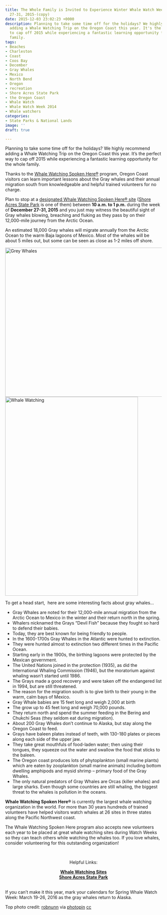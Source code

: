 ```yaml
---
title: The Whole Family is Invited to Experience Winter Whale Watch Week December
  27-31, 2015-(copy)
date: 2015-12-03 23:02:23 +0000
description: Planning to take some time off for the holidays? We highly recommend
  adding a Whale Watching Trip on the Oregon Coast this year. It's the perfect way
  to cap off 2015 while experiencing a fantastic learning opportunity for the whole
  family.
tags:
- Beaches
- Charleston
- Coast
- Coos Bay
- December
- Gray Whales
- Mexico
- North Bend
- Oregon
- recreation
- Shore Acres State Park
- the Oregon Coast
- Whale Watch
- Whale Watch Week 2014
- Whale watchers
categories:
- State Parks & National Lands
image: ''
draft: true

---
```

Planning to take some time off for the holidays? We highly recommend adding a Whale Watching Trip on the Oregon Coast this year. It&#8217;s the perfect way to cap off 2015 while experiencing a fantastic learning opportunity for the whole family.

Thanks to the <a href="http://www.whalespoken.org/" target="_blank">Whale Watching Spoken Here®</a> program, Oregon Coast visitors can learn important lessons about the Gray whales and their annual migration south from knowledgeable and helpful trained volunteers for no charge.

Plan to stop at a [designated Whale Watching Spoken Here® site](https://www.google.com/maps/d/viewer?hl=en&t=m&msa=0&z=7&source=embed&ie=UTF8&mid=zweC21xpv7NQ.krK2xC0y40W4) (<a href="http://www.oregonstateparks.org/park_97.php" target="_blank">Shore Acres State Park</a> is one of them) between **10 a.m. to 1 p.m.** during the week of **December 27-31, 2015** and you just may witness the beautiful sight of Gray whales blowing, breaching and fluking as they pass by on their 12,000-mile journey from the Arctic Ocean.

An estimated 18,000 Gray whales will migrate annually from the Arctic Ocean to the warm Baja lagoons of Mexico. Most of the whales will be about 5 miles out, but some can be seen as close as 1-2 miles off shore.

<img class="aligncenter size-large wp-image-64431" src="/wp-content/uploads/2014/11/medium_2294778221.jpg" alt="Grey Whales" width="640" height="480" srcset="/wp-content/uploads/2014/11/medium_2294778221.jpg 640w, /wp-content/uploads/2014/11/medium_2294778221-177x133.jpg 177w" sizes="(max-width: 640px) 100vw, 640px" />

<img class="wp-image-64429 size-large alignright" src="/wp-content/uploads/2014/11/952VMdT6ihH5aQX6zh6pcQ5S0mtA_HYzZQe5aIb0EaA.jpg" alt="Whale Watching" width="427" height="640" srcset="/wp-content/uploads/2014/11/952VMdT6ihH5aQX6zh6pcQ5S0mtA_HYzZQe5aIb0EaA.jpg 427w, /wp-content/uploads/2014/11/952VMdT6ihH5aQX6zh6pcQ5S0mtA_HYzZQe5aIb0EaA-80x120.jpg 80w, /wp-content/uploads/2014/11/952VMdT6ihH5aQX6zh6pcQ5S0mtA_HYzZQe5aIb0EaA-88x133.jpg 88w" sizes="(max-width: 427px) 100vw, 427px" />

To get a head start,  here are some interesting facts about gray whales&#8230;

  * Gray Whales are noted for their 12,000-mile annual migration from the Arctic Ocean to Mexico in the winter and their return north in the spring.
  * Whalers nicknamed the Grays &#8220;Devil Fish&#8221; because they fought so hard to defend their babies.
  * Today, they are best known for being friendly to people.
  * In the 1600-1700s Gray Whales in the Atlantic were hunted to extinction.
  * They were hunted almost to extinction two different times in the Pacific Ocean.
  * Starting early in the 1900s, the birthing lagoons were protected by the Mexican government.
  * The United Nations joined in the protection (1935), as did the International Whaling Commission (1946), but the moratorium against whaling wasn&#8217;t started until 1986.
  * The Grays made a good recovery and were taken off the endangered list in 1994, but are still threatened.
  * The reason for the migration south is to give birth to their young in the warm, calm bays of Mexico.
  * Gray Whale babies are 15 feet long and weigh 2,000 at birth
  * The grow up to 45 feet long and weigh 70,000 pounds.
  * They return north and spend the summer feeding in the Bering and Chukchi Seas (they seldom eat during migration).
  * About 200 Gray Whales don&#8217;t continue to Alaska, but stay along the Oregon Coast to feed.
  * Grays have baleen plates instead of teeth, with 130-180 plates or pieces along each side of the upper jaw.
  * They take great mouthfuls of food-laden water; then using their tongues, they squeeze out the water and swallow the food that sticks to the baleen.
  * The Oregon coast produces lots of phytoplankton (small marine plants) which are eaten by zooplankton (small marine animals) including bottom dwelling amphipods and mysid shrimp &#8211; primary food of the Gray Whales.
  * The only natural predators of Gray Whales are Orcas (killer whales) and large sharks. Even though some countries are still whaling, the biggest threat to the whales is pollution in the oceans.

**Whale Watching Spoken Here®** is currently the largest whale watching organization in the world. For more than 30 years hundreds of trained volunteers have helped visitors watch whales at 26 sites in three states along the Pacific Northwest coast.

The Whale Watching Spoken Here program also accepts new volunteers each year to be placed at great whale watching sites during Watch Weeks so they can teach others while watching the whales too. If you love whales, consider volunteering for this outstanding organization!

&nbsp;

<p style="text-align: center;">
  Helpful Links:
</p>

<p style="text-align: center;">
  <strong><a href="http://www.whalespoken.org/OPRD/PARKS/WhaleWatchingCenter/watch_sites.shtml" target="_blank">Whale Watching Sites</a></strong><br /> <strong><a href="http://www.oregonstateparks.org/park_97.php" target="_blank"> Shore Acres State Park</a></strong><br /> <strong><strong><br /> </strong></strong>
</p>

If you can&#8217;t make it this year, mark your calendars for Spring Whale Watch Week: March 19-26, 2016 as the gray whales return to Alaska.

Top photo credit: [robnunn](https://www.flickr.com/photos/robnunn/12866878233/) via [photopin](http://photopin.com) [cc](http://creativecommons.org/licenses/by-nc/2.0/)